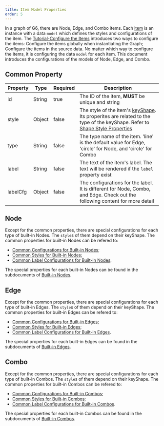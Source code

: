 ```yaml
---
title: Item Model Properties
order: 5
---
```


In a graph of G6, there are Node, Edge, and Combo items. Each [item](/en/docs/api/nodeEdge/Item) is an instance with a data `model` which defines the styles and configurations of the item. The [Tutorial-Configure the Items](/en/docs/manual/tutorial/elements#configure-the-properties) introduces two ways to configure the items: Configure the items globally when instantiating the Graph; Configure the items in the source data. No matter which way to configure the items, it is configuring the data `model` for each item. This document introduces the configurations of the models of Node, Edge, and Combo.

## Common Property

| Property | Type | Required | Description |
| --- | --- | --- | --- |
| id | String | true | The ID of the item, **MUST** be unique and string |
| style | Object | false | The style of the item's [keyShape](/en/docs/manual/middle/elements/shape/shape-keyshape). Its properites are related to the type of the keyShape. Refer to [Shape Style Properties](/en/docs/api/nodeEdge/shapeProperties) |
| type | String | false | The type name of the item. 'line' is the default value for Edge, 'circle' for Node, and 'circle' for Combo |
| label | String | false | The text of the item's label. The text will be rendered if the `label` property exist |
| labelCfg | Object | false | The configurations for the label. It is different for Node, Combo, and Edge. Check out the following content for more detail |

## Node

Except for the common properties, there are special configurations for each type of built-in Nodes. The `style`s of them depend on their keyShape. The common properties for built-in Nodes can be refered to:

- [Common Configurations for Built-in Nodes](/en/docs/manual/middle/elements/nodes/defaultNode#common-property);
- [Common Styles for Built-in Nodes](/en/docs/manual/middle/elements/nodes/defaultNode#style);
- [Common Label Configurations for Built-in Nodes](/en/docs/manual/middle/elements/nodes/defaultNode#label-and-labelcfg).

The special properties for each built-in Nodes can be found in the subdocuments of [Built-in Nodes](/en/docs/manual/middle/elements/nodes/defaultNode).

## Edge

Except for the common properties, there are special configurations for each type of built-in Edges. The `style`s of them depend on their keyShape. The common properties for built-in Edges can be refered to:

- [Common Configurations for Built-in Edges](/en/docs/manual/middle/elements/edges/defaultEdge#the-common-property);
- [Common Styles for Built-in Edges](/en/docs/manual/middle/elements/edges/defaultEdge#style);
- [Common Label Configurations for Built-in Edges](/en/docs/manual/middle/elements/edges/defaultEdge#label-and-labelcfg).

The special properties for each built-in Edges can be found in the subdocuments of [Built-in Edges](/en/docs/manual/middle/elements/edges/defaultEdge).

## Combo

Except for the common properties, there are special configurations for each type of built-in Combos. The `style`s of them depend on their keyShape. The common properties for built-in Combos can be refered to:

- [Common Configurations for Built-in Combos](/en/docs/manual/middle/elements/combos/defaultCombo#common-property);
- [Common Styles for Built-in Combos](/en/docs/manual/middle/elements/combos/defaultCombo#style);
- [Common Label Configurations for Built-in Combos](/en/docs/manual/middle/elements/combos/defaultCombo#label-and-labelcfg).

The special properties for each built-in Combos can be found in the subdocuments of [Built-in Combos](/en/docs/manual/middle/elements/combos/defaultCombo).
